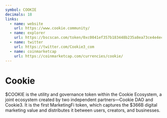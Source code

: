 ```yaml
---
symbol: COOKIE
decimals: 18
links:
  - name: website
    url: https://www.cookie.community/
  - name: explorer
    url: https://bscscan.com/token/0xc0041ef357b183448b235a8ea73ce4e4ec8c265f
  - name: twitter
    url: https://twitter.com/Cookie3_com
  - name: coinmarketcap
    url: https://coinmarketcap.com/currencies/cookie/
---
```


# Cookie

$COOKIE is the utility and governance token within the Cookie Ecosystem, a joint ecosystem created by two independent partners—Cookie DAO and Cookie3. It is the first MarketingFi token, which captures the $366B digital marketing value and distributes it between users, creators, and businesses.
